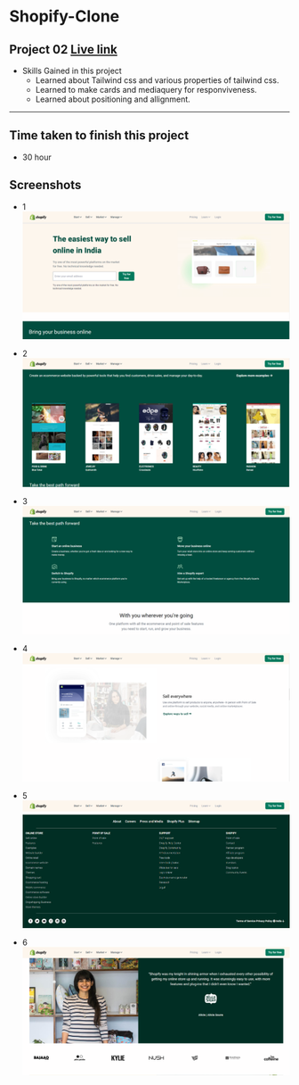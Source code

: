 # Shopify-Clone

## Project 02  [Live link](https://shopify-clone-webapp.netlify.app/)
- Skills Gained in this project
    - Learned about Tailwind css and various properties of tailwind css.
    - Learned to make cards and mediaquery for responviveness.
    - Learned about positioning and allignment.
---

## Time taken to finish this project

- 30 hour

## Screenshots

- 1 ![](https://github.com/ujjwalsolankii/Shopify-Clone/blob/main/screenshots/Screenshot%202023-02-10%20172243.png?raw=true)

- 2 ![](https://github.com/ujjwalsolankii/Shopify-Clone/blob/main/screenshots/Screenshot%202023-02-10%20172411.png?raw=true)

- 3 ![](https://github.com/ujjwalsolankii/Shopify-Clone/blob/main/screenshots/Screenshot%202023-02-10%20172445.png?raw=true)

- 4 ![](https://github.com/ujjwalsolankii/Shopify-Clone/blob/main/screenshots/Screenshot%202023-02-10%20172514.png?raw=true)

- 5 ![](https://github.com/ujjwalsolankii/Shopify-Clone/blob/main/screenshots/Screenshot%202023-02-10%20172551.png?raw=true)

- 6 ![](https://github.com/ujjwalsolankii/Shopify-Clone/blob/main/screenshots/Screenshot%202023-02-10%20172640.png?raw=true)

